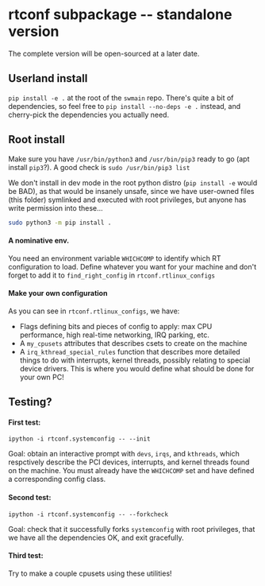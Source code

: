 # rtconf subpackage -- standalone version

The complete version will be open-sourced at a later date.


## Userland install

`pip install -e .` at the root of the `swmain` repo. There's quite a bit of dependencies, so feel free to `pip install --no-deps -e .` instead, and cherry-pick the dependencies you actually need.

## Root install

Make sure you have `/usr/bin/python3` and `/usr/bin/pip3` ready to go (apt install `pip3`?). A good check is `sudo /usr/bin/pip3 list`

We don't install in dev mode in the root python distro (`pip install -e` would be BAD), as that would be insanely unsafe, since we have user-owned files (this folder) symlinked and executed with root privileges, but anyone has write permission into these...

```bash
sudo python3 -m pip install .
```

#### A nominative env.

You need an environment variable `WHICHCOMP` to identify which RT configuration to load. Define whatever you want for your machine and don't forget to add it to `find_right_config` in `rtconf.rtlinux_configs`

#### Make your own configuration

As you can see in `rtconf.rtlinux_configs`, we have:
- Flags defining bits and pieces of config to apply: max CPU performance, high real-time networking, IRQ parking, etc.
- A `my_cpusets` attributes that describes csets to create on the machine
- A `irq_kthread_special_rules` function that describes more detailed things to do with interrupts, kernel threads, possibly relating to special device drivers.
This is where you would define what should be done for your own PC!

## Testing?

#### First test:

`ipython -i rtconf.systemconfig -- --init`

Goal: obtain an interactive prompt with `devs`, `irqs`, and `kthreads`, which respctively describe the PCI devices, interrupts, and kernel threads found on the machine.
You must already have the `WHICHCOMP` set and have defined a corresponding config class.

#### Second test:

`ipython -i rtconf.systemconfig -- --forkcheck`

Goal: check that it successfully forks `systemconfig` with root privileges, that we have all the dependencies OK, and exit gracefully.

#### Third test:

Try to make a couple cpusets using these utilities!
